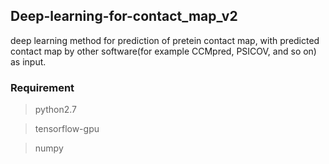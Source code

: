 ## Deep-learning-for-contact\_map\_v2
deep learning method for prediction of pretein contact map, with predicted contact map by other software(for example CCMpred, PSICOV, and so on) as input.

### Requirement
> python2.7

> tensorflow-gpu

> numpy
